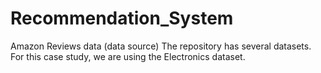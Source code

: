 # Recommendation_System
Amazon Reviews data (data source) The repository has several datasets. For this case study, we are using the Electronics dataset.
